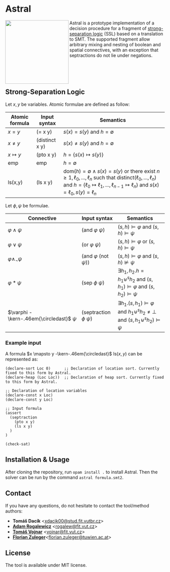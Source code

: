 # Astral

<img align="left" width="200" src="https://excel.fit.vutbr.cz/submissions/2022/038/38_nahled.png">

Astral is a prototype implementation of a decision procedure for a fragment of [strong-separation logic](https://arxiv.org/abs/2001.06235) (SSL) based on a translation to SMT. The supported fragment allow arbitrary mixing and nesting of boolean and spatial connectives, with an exception that septractions do not lie under negations.

<br>
<br>
<br>

## Strong-Separation Logic

Let $x, y$ be variables. Atomic formulae are defined as follow:

| Atomic formula     | Input syntax        | Semantics |
|---------------------|---------------------|-----------|
| $x = y$             | (= x y)             | $s(x) = s(y)$ and $h = \emptyset$ |
| $x \neq y$          | (distinct x y)      | $s(x) \neq s(y)$ and $h = \emptyset$ |
| $x \mapsto y$       | (pto x y)           | $h = \lbrace s(x) \mapsto s(y) \rbrace$ |
| $\mathsf{emp}$      | emp                 | $h = \emptyset$ |
| $\mathsf{ls}$(x,y)  | (ls x y)            | $\mathsf{dom}(h) = \emptyset \land s(x) = s(y) \text{ or there exist } n \geq 1, \ell_0, ..., \ell_n \text{ such that } \mathsf{distinct}(\ell_0, ..., \ell_n)$ $\text{ and } h = \lbrace \ell_0 \mapsto \ell_1, ..., \ell_{n-1} \mapsto \ell_n \rbrace \text{ and } s(x) = \ell_0, s(y) = \ell_n$|

Let $\phi, \psi$ be formulae.

| Connective        | Input syntax              | Semantics |
|-----------------------------|---------------------------|-----------|
| $\varphi \land \psi$                | (and $\varphi$ $\psi$)       | $(s,h) \models \varphi \text{ and } (s,h) \models \psi$       |
| $\varphi \lor \psi$                 | (or $\varphi$ $\psi$)        | $(s,h) \models \varphi \text{ or }  (s,h) \models \psi$       |
| $\varphi \land_\neg \psi$           | (and $\varphi \text{ (not } \psi$)) | $(s,h) \models \varphi \text{ and } (s,h) \not\models \psi$       |
| $\varphi \ast \psi$                 | (sep $\phi$ $\psi$)         | $\exists h_1, h_2. h = h_1 \uplus^s h_2 \text{ and } (s,h_1) \models \varphi \text{ and } (s,h_2) \models \psi$       |
| $\varphi -\kern-.46em{\circledast}$  $\psi$   | (septraction $\phi$ $\psi$) | $\exists h_1. (s,h_1) \models \varphi \text { and } h_1 \uplus^s h_2 \neq \bot \text{ and } (s,h_1 \uplus^s h_2) \models \psi$       |

### Example input
A formula $x \mapsto y -\kern-.46em{\circledast}$ $\mathsf{ls}(x,y)$ can be represented as:
```smt
(declare-sort Loc 0)      ;; Declaration of location sort. Currently fixed to this form by Astral.
(declare-heap (Loc Loc))  ;; Declaration of heap sort. Currently fixed to this form by Astral.

;; Declaration of location variables
(declare-const x Loc)
(declare-const y Loc)

;; Input formula
(assert
  (septraction
    (pto x y)
    (ls x y)
  )
)

(check-sat)
```


## Installation & Usage
After cloning the repository, run `opam install .` to install Astral. Then the solver can be run by the command `astral formula.smt2`.


## Contact
If you have any questions, do not hesitate to contact the tool/method authors:
* **Tomáš Dacík** <[xdacik00@stud.fit.vutbr.cz](mailto:xdacik00@stud.fit.vutbr.cz)>
* [**Adam Rogalewicz**](https://www.fit.vut.cz/person/rogalew/.en) <[rogalew@fit.vut.cz](mailto:rogalew@fit.vut.cz)>
* [**Tomáš Vojnar**](https://www.fit.vut.cz/person/vojnar/) <[vojnar@fit.vut.cz](mailto:vojnar@fit.vut.cz)>
* [**Florian Zuleger**](https://informatics.tuwien.ac.at/people/florian-zuleger)<[florian.zuleger@tuwien.ac.at](mailto:florian.zuleger@tuwien.ac.at)>


## License
The tool is available under MIT license.
